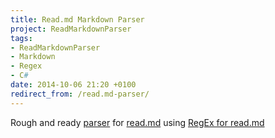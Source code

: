 ```yaml
---
title: Read.md Markdown Parser
project: ReadMarkdownParser
tags: 
- ReadMarkdownParser
- Markdown 
- Regex
- C#
date: 2014-10-06 21:20 +0100
redirect_from: /read.md-parser/
---
```

Rough and ready [parser](https://github.com/idiotandrobot/ReadMarkdownParser) for [read.md](/read/) using [RegEx for read.md](/blog/2014/10/05/regex-for-read.md/)
